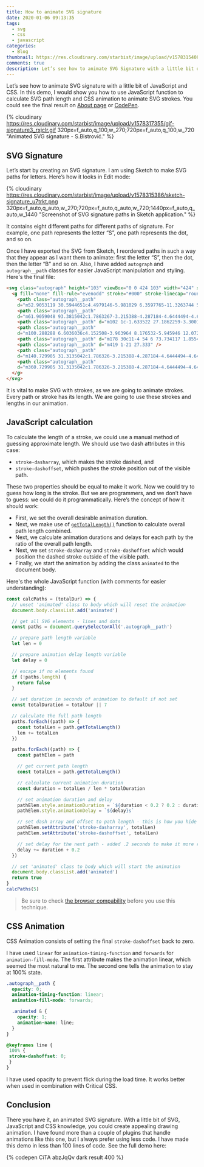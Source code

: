 ```yaml
---
title: How to animate SVG signature
date: 2020-01-06 09:13:35
tags:
  - svg
  - css
  - javascript
categories:
  - Blog
thumbnail: https://res.cloudinary.com/starbist/image/upload/v1578315408/How_to_Animate_SVG_Signature-2x_jlawyz.jpg
comments: true
description: Let’s see how to animate SVG Signature with a little bit of JavaScript and CSS. We could use JavaScript function to calculate SVG path length and CSS animation to animate SVG strokes.
---
```


Let’s see how to animate SVG signature with a little bit of JavaScript and CSS. In this demo, I would show you how to use JavaScript function to calculate SVG path length and CSS animation to animate SVG strokes. You could see the final result on [About page] or [CodePen].

<!-- more -->

{% cloudinary https://res.cloudinary.com/starbist/image/upload/v1578317355/gif-signature3_rxjclr.gif 320px=f_auto,q_100,w_270;720px=f_auto,q_100,w_720 "Animated SVG signature - S.Bistrović." %}

## SVG Signature

Let’s start by creating an SVG signature. I am using Sketch to make SVG paths for letters. Here’s how it looks in Edit mode:

{% cloudinary https://res.cloudinary.com/starbist/image/upload/v1578315386/sketch-signature_u7trkt.png 320px=f_auto,q_auto,w_270;720px=f_auto,q_auto,w_720;1440px=f_auto,q_auto,w_1440 "Screenshot of SVG signature paths in Sketch application." %}

It contains eight different paths for different paths of signature. For example, one path represents the letter “S”, one path represents the dot, and so on.

Once I have exported the SVG from Sketch, I reordered paths in such a way that they appear as I want them to animate: first the letter “S”, then the dot, then the letter “B” and so on. Also, I have added `autograph` and `autograph__path` classes for easier JavaScript manipulation and styling. Here's the final file:

```html
<svg class="autograph" height="103" viewBox="0 0 424 103" width="424" xmlns="http://www.w3.org/2000/svg">
  <g fill="none" fill-rule="evenodd" stroke="#000" stroke-linecap="round" stroke-linejoin="round" stroke-width="3" transform="translate(2 2)">
    <path class="autograph__path"
    d="m52.9053119 30.5944651c4.4979146-5.981029 6.3597765-11.3263744 5.5855855-16.0360361-2.1621621-13.15315311-10.9863929-13.558429-15.4908974-13.558429-10.0900901 0-20 7.99987048-20.7253188 13.558429-3.0543891 23.4076405 31.8852386 28.5472234 30.7253188 52.441571-.9009009 18.5585586-12.9740033 27.7974004-25 29-12.6126126 1.2612613-28.33708674-6.8576105-27-18 .48048048-4.004004 5.81381381-7.6706707 16-11" />
    <path class="autograph__path"
    d="m61.9059048 93.3815042c1.7863267-3.215388-4.287184-4.6444494-4.6444494-1.4290614-.3572653 2.143592 2.8581227 4.6444494 4.6444494 1.4290614z" />
    <path class="autograph__path" d="m102 1c-1.633522 27.1862259-3.3001883 44.8528926-5 53s-7.033145 22.1471074-16 42" />
    <path class="autograph__path"
    d="m100.288288 6.6036036c4.152508-3.963964 8.176532-5.945946 12.072072-5.945946 11.531532 0 17.63964 3.3423424 16.63964 14.3423424 0 13-12.06006 22.3543543-32 28 21.430945-5.8755744 31.400915 1.8721733 29.90991 23.2432432-1.081081 15.4954958-25.606607 24.6336338-48.90991 27.7567568 18.3783784-31.111111 44.546547-46.5975976 58-49 7.684578-1.3722461.201094 23.4415679-4 51 9.626744-23.6648293 10.754389-40.1268415 26.472991-48.7743243 3.062782-1.6849689 5.899902-2.8000991 9.527009-2.2256757 2.58117.4087788 5.287656.9554275 10 6-7-8-16.06468-6.1122883-19.527009-1.6121622-10.472991 13.6121622 15.527009 13.6121622 16.527009 29.6121622.666667 10.6666667-5.666667 16.3333333-19 17-16.664879 2.1642702 8.261928 6.47368 29-21 9.19448-12.1807945 18.19448-36.8474612 27-74-21.276288 33.987688-24.609621 65.6543547-10 95 21.886044-29.4751082 26.735893-49.2438774 35-51 9.609609-2.042042 6.726727 21.4504503 0 51 4.444444-39.2792794 18.42042-58.8078078 38-51-8.828829 2.1621621-15.315998 15.4560012-16.711712 28.1171176-1.126809 10.2217665 4.625073 22.8828824 11.711712 22.8828824 12.252252 0 19.279279-10.0010654 19.279279-20.5405401 0-23.0630631-9.234234-30.4594599-12.477477-30.4594599 12.432432 3.9639639 30.297297-6.8468469 31.198198 0 2.644012 20.0944903-19 51 5 51 22 0 19.936937-49.1981982 23-51 2.342343 8.6486486 18.480018-2.1232717 18 0-3.570281 15.7924726-11.376494 44.5410656-10 51 4.504505-13.1531532 17-47 45.900901-51.1711712 6.669031-.9625192 8.255066 5.4033441 3.963964 18.5585586 4.204205-13.3333334 2.882883-19.5195196-3.963964-18.5585586-13.059803 1.8329549-22.530745 8.0837151-28.69016 31.4759854-1.237235 12.5179014 1.692518 19.0829633 8.789259 19.6951858 4.616353.3982441 10.995909-1.7223734 19.138668-6.3618524" />
    <path class="autograph__path" d="m178 30c11-4 54 6 73.734117 1.8554251" />
    <path class="autograph__path" d="m419 1-21 27.333" />
    <path class="autograph__path"
    d="m140.729905 31.3135042c1.786326-3.215388-4.287184-4.6444494-4.64445-1.4290614-.357265 2.1435921 2.858123 4.6444494 4.64445 1.4290614z" />
    <path class="autograph__path"
    d="m360.729905 31.3135042c1.786326-3.215388-4.287184-4.6444494-4.64445-1.4290614-.357265 2.1435921 2.858123 4.6444494 4.64445 1.4290614z" />
  </g>
</svg>
```

It is vital to make SVG with strokes, as we are going to animate strokes. Every path or stroke has its length. We are going to use these strokes and lengths in our animation.

## JavaScript calculation

To calculate the length of a stroke, we could use a manual method of guessing approximate length. We should use two dash attributes in this case:

- `stroke-dasharray`, which makes the stroke dashed, and
- `stroke-dashoffset`, which pushes the stroke position out of the visible path.

These two properties should be equal to make it work. Now we could try to guess how long is the stroke. But we are programmers, and we don’t have to guess: we could do it programmatically. Here’s the concept of how it should work:

- First, we set the overall desirable animation duration.
- Next, we make use of [`getTotalLength()`] function to calculate overall path length combined.
- Next, we calculate animation durations and delays for each path by the ratio of the overall path length.
- Next, we set `stroke-dasharray` and `stroke-dashoffset` which would position the dashed stroke outside of the visible path.
- Finally, we start the animation by adding the class `animated` to the document body.

Here's the whole JavaScript function (with comments for easier understanding):

```js
const calcPaths = (totalDur) => {
  // unset 'animated' class to body which will reset the animation
  document.body.classList.add('animated')

  // get all SVG elements - lines and dots
  const paths = document.querySelectorAll('.autograph__path')

  // prepare path length variable
  let len = 0

  // prepare animation delay length variable
  let delay = 0

  // escape if no elements found
  if (!paths.length) {
    return false
  }

  // set duration in seconds of animation to default if not set
  const totalDuration = totalDur || 7

  // calculate the full path length
  paths.forEach((path) => {
    const totalLen = path.getTotalLength()
    len += totalLen
  })

  paths.forEach((path) => {
    const pathElem = path

    // get current path length
    const totalLen = path.getTotalLength()

    // calculate current animation duration
    const duration = totalLen / len * totalDuration

    // set animation duration and delay
    pathElem.style.animationDuration = `${duration < 0.2 ? 0.2 : duration}s`
    pathElem.style.animationDelay = `${delay}s`

    // set dash array and offset to path length - this is how you hide the line
    pathElem.setAttribute('stroke-dasharray', totalLen)
    pathElem.setAttribute('stroke-dashoffset', totalLen)

    // set delay for the next path - added .2 seconds to make it more realistic
    delay += duration + 0.2
  })

  // set 'animated' class to body which will start the animation
  document.body.classList.add('animated')
  return true
}
calcPaths(5)
```

> Be sure to check [the browser compability] before you use this technique.

## CSS Animation

CSS Animation consists of setting the final `stroke-dashoffset` back to zero.

I have used `linear` for `animation-timing-function` and `forwards` for `animation-fill-mode`. The first attribute makes the animation linear, which seemed the most natural to me. The second one tells the animation to stay at 100% state.

```scss
.autograph__path {
  opacity: 0;
  animation-timing-function: linear;
  animation-fill-mode: forwards;

  .animated & {
    opacity: 1;
    animation-name: line;
  }
}

@keyframes line {
 100% {
 stroke-dashoffset: 0;
 }
}
```

I have used opacity to prevent flick during the load time. It works better when used in combination with Critical CSS.

## Conclusion

There you have it, an animated SVG signature. With a little bit of SVG, JavaScript and CSS knowledge, you could create appealing drawing animation. I have found more than a couple of plugins that handle animations like this one, but I always prefer using less code. I have made this demo in less than 100 lines of code. See the full demo here:

{% codepen CiTA abzJqQv dark result 400 %}

[About page]: /about-me/
[CodePen]: https://codepen.io/CiTA/full/abzJqQv
[the browser compability]: https://developer.mozilla.org/en-US/docs/Web/API/SVGGeometryElement/getTotalLength#Browser_compatibility
[`getTotalLength()`]: https://developer.mozilla.org/en-US/docs/Web/API/SVGGeometryElement/getTotalLength
